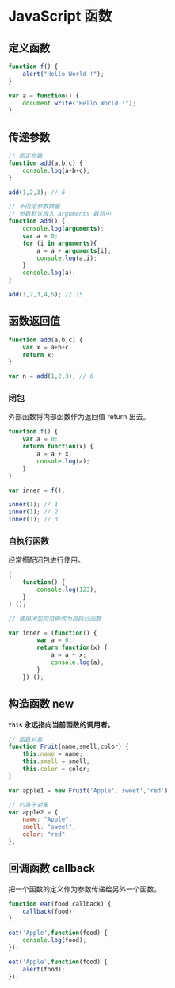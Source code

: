 # JavaScript 函数

## 定义函数

```js
function f() {
    alert("Hello World !");
}

var a = function() {
    document.write("Hello World !");
}
```

## 传递参数

```js
// 固定参数
function add(a,b,c) {
    console.log(a+b+c);
}

add(1,2,3); // 6

// 不固定参数数量
// 参数默认放入 arguments 数组中
function add() {
    console.log(arguments);
    var a = 0;
    for (i in arguments){
        a = a + arguments[i];
        console.log(a,i);
    }
    console.log(a);
}

add(1,2,3,4,5); // 15
```

## 函数返回值

```js
function add(a,b,c) {
    var x = a+b+c;
    return x;
}

var n = add(1,2,3); // 6
```

### 闭包

外部函数将内部函数作为返回值 return 出去。

```js
function f() {
    var a = 0;
    return function(x) {
        a = a + x;
        console.log(a);
    }
}

var inner = f();

inner(1); // 1
inner(1); // 2
inner(1); // 3
```

### 自执行函数

经常搭配闭包进行使用。

```js
(
    function() {
        console.log(123);
    }
) ();

// 使用闭包的范例改为自执行函数

var inner = (function() {
        var a = 0;
        return function(x) {
            a = a + x;
            console.log(a);
        }
    }) ();
```

## 构造函数 new

**`this` 永远指向当前函数的调用者。**

```js
// 函数对象
function Fruit(name,smell,color) {
    this.name = name;
    this.smell = smell;
    this.color = color;
}

var apple1 = new Fruit('Apple','sweet','red')

// 约等于对象
var apple2 = {
    name: "Apple",
    smell: "sweet",
    color: "red"
};

```

## 回调函数 callback

把一个函数的定义作为参数传递给另外一个函数。

```js
function eat(food,callback) {
    callback(food);
}

eat('Apple',function(food) {
    console.log(food);
});

eat('Apple',function(food) {
    alert(food);
});
```
